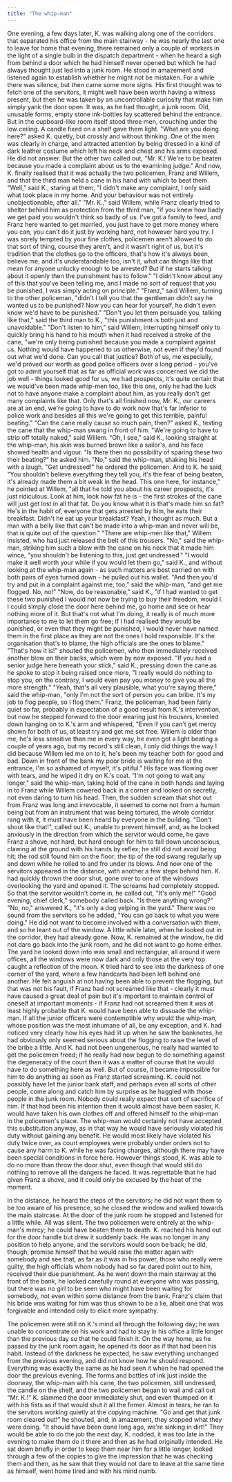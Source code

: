 ```yaml
---
title: "The whip-man"
---
```


   One evening, a few days later, K. was walking along one of the
corridors that separated his office from the main stairway - he was
nearly the last one to leave for home that evening, there remained only
a couple of workers in the light of a single bulb in the dispatch
department - when he heard a sigh from behind a door which he had
himself never opened but which he had always thought just led into a
junk room.  He stood in amazement and listened again to establish
whether he might not be mistaken.  For a while there was silence, but
then came some more sighs.  His first thought was to fetch one of the
servitors, it might well have been worth having a witness present, but
then he was taken by an uncontrollable curiosity that make him simply
yank the door open.  It was, as he had thought, a junk room.  Old,
unusable forms, empty stone ink-bottles lay scattered behind the
entrance.  But in the cupboard-like room itself stood three men,
crouching under the low ceiling.  A candle fixed on a shelf gave them
light.  "What are you doing here?" asked K. quietly, but crossly and
without thinking.  One of the men was clearly in charge, and attracted
attention by being dressed in a kind of dark leather costume which left
his neck and chest and his arms exposed.  He did not answer.  But the
other two called out, "Mr. K.!  We're to be beaten because you made a
complaint about us to the examining judge."  And now, K. finally
realised that it was actually the two policemen, Franz and Willem, and
that the third man held a cane in his hand with which to beat them.
"Well," said K., staring at them, "I didn't make any complaint, I only
said what took place in my home.  And your behaviour was not entirely
unobjectionable, after all."  "Mr. K.," said Willem, while Franz clearly
tried to shelter behind him as protection from the third man, "if you
knew how badly we get paid you wouldn't think so badly of us.  I've got
a family to feed, and Franz here wanted to get married, you just have to
get more money where you can, you can't do it just by working hard, not
however hard you try.  I was sorely tempted by your fine clothes,
policemen aren't allowed to do that sort of thing, course they aren't,
and it wasn't right of us, but it's tradition that the clothes go to the
officers, that's how it's always been, believe me; and it's
understandable too, isn't it, what can things like that mean for anyone
unlucky enough to be arrested?  But if he starts talking about it openly
then the punishment has to follow."  "I didn't know about any of this
that you've been telling me, and I made no sort of request that you be
punished, I was simply acting on principle."  "Franz," said Willem,
turning to the other policeman, "didn't I tell you that the gentleman
didn't say he wanted us to be punished?  Now you can hear for yourself,
he didn't even know we'd have to be punished."  "Don't you let them
persuade you, talking like that," said the third man to K., "this
punishment is both just and unavoidable."  "Don't listen to him," said
Willem, interrupting himself only to quickly bring his hand to his mouth
when it had received a stroke of the cane, "we're only being punished
because you made a complaint against us.  Nothing would have happened to
us otherwise, not even if they'd found out what we'd done.  Can you call
that justice?  Both of us, me especially, we'd proved our worth as good
police officers over a long period - you've got to admit yourself that
as far as official work was concerned we did the job well - things
looked good for us, we had prospects, it's quite certain that we
would've been made whip-men too, like this one, only he had the luck not
to have anyone make a complaint about him, as you really don't get many
complaints like that.  Only that's all finished now, Mr. K., our careers
are at an end, we're going to have to do work now that's far inferior to
police work and besides all this we're going to get this terrible,
painful beating."  "Can the cane really cause so much pain, then?" asked
K., testing the cane that the whip-man swang in front of him.  "We're
going to have to strip off totally naked," said Willem.  "Oh, I see,"
said K., looking straight at the whip-man, his skin was burned brown
like a sailor's, and his face showed health and vigour.  "Is there
then no possibility of sparing these two their beating?" he asked him.
"No," said the whip-man, shaking his head with a laugh.  "Get
undressed!" he ordered the policemen.  And to K. he said, "You shouldn't
believe everything they tell you, it's the fear of being beaten, it's
already made them a bit weak in the head.  This one here, for instance,"
he pointed at Willem, "all that he told you about his career prospects,
it's just ridiculous.  Look at him, look how fat he is - the first
strokes of the cane will just get lost in all that fat.   Do you know
what it is that's made him so fat?  He's in the habit of, everyone that
gets arrested by him, he eats their breakfast.  Didn't he eat up your
breakfast?  Yeah, I thought as much.  But a man with a belly like that
can't be made into a whip-man and never will be, that is quite out of
the question."  "There are whip-men like that," Willem insisted, who had
just released the belt of this trousers.  "No," said the whip-man,
striking him such a blow with the cane on his neck that it made him
wince, "you shouldn't be listening to this, just get undressed."  "I
would make it well worth your while if you would let them go," said K.,
and without looking at the whip-man again - as such matters are best
carried on with both pairs of eyes turned down - he pulled out his
wallet.  "And then you'd try and put in a complaint against me, too,"
said the whip-man, "and get me flogged.  No, no!"  "Now, do be
reasonable," said K., "if I had wanted to get these two punished I would
not now be trying to buy their freedom, would I.  I could simply close
the door here behind me, go home and see or hear nothing more of it.
But that's not what I'm doing, it really is of much more importance to
me to let them go free; if I had realised they would be punished, or
even that they might be punished, I would never have named them in the
first place as they are not the ones I hold responsible.  It's the
organisation that's to blame, the high officials are the ones to blame."
"That's how it is!" shouted the policemen, who then immediately received
another blow on their backs, which were by now exposed.  "If you had a
senior judge here beneath your stick," said K., pressing down the cane
as he spoke to stop it being raised once more, "I really would do
nothing to stop you, on the contrary, I would even pay you money to give
you all the more strength."  "Yeah, that's all very plausible, what
you're saying there," said the whip-man, "only I'm not the sort of
person you can bribe.  It's my job to flog people, so I flog them."
Franz, the policeman, had been fairly quiet so far, probably in
expectation of a good result from K.'s intervention, but now he stepped
forward to the door wearing just his trousers, kneeled down hanging on
to K.'s arm and whispered, "Even if you can't get mercy shown for both
of us, at least try and get me set free.  Willem is older than me, he's
less sensitive than me in every way, he even got a light beating a
couple of years ago, but my record's still clean, I only did things the
way I did because Willem led me on to it, he's been my teacher both for
good and bad.  Down in front of the bank my poor bride is waiting for me
at the entrance, I'm so ashamed of myself, it's pitiful."  His face was
flowing over with tears, and he wiped it dry on K.'s coat.  "I'm not
going to wait any longer," said the whip-man, taking hold of the cane in
both hands and laying in to Franz while Willem cowered back in a corner
and looked on secretly, not even daring to turn his head.  Then, the
sudden scream that shot out from Franz was long and irrevocable, it
seemed to come not from a human being but from an instrument that was
being tortured, the whole corridor rang with it, it must have been heard
by everyone in the building.  "Don't shout like that!", called out K.,
unable to prevent himself, and, as he looked anxiously in the direction
from which the servitor would come, he gave Franz a shove, not hard, but
hard enough for him to fall down unconscious, clawing at the ground with
his hands by reflex; he still did not avoid being hit; the rod still
found him on the floor; the tip of the rod swang regularly up and down
while he rolled to and fro under its blows.  And now one of the
servitors appeared in the distance, with another a few steps behind him.
K. had quickly thrown the door shut, gone over to one of the windows
overlooking the yard and opened it.  The screams had completely stopped.
So that the servitor wouldn't come in, he called out, "It's only me!"
"Good evening, chief clerk," somebody called back.  "Is there anything
wrong?"  "No, no," answered K., "it's only a dog yelping in the yard."
There was no sound from the servitors so he added, "You can go back to
what you were doing."  He did not want to become involved with a
conversation with them, and so he leant out of the window.  A little
while later, when he looked out in the corridor, they had already gone.
Now, K. remained at the window, he did not dare go back into the junk
room, and he did not want to go home either.  The yard he looked down
into was small and rectangular, all around it were offices, all the
windows were now dark and only those at the very top caught a reflection
of the moon.  K tried hard to see into the darkness of one corner of the
yard, where a few handcarts had been left behind one another. He felt
anguish at not having been able to prevent the flogging, but that was
not his fault, if Franz had not screamed like that - clearly it must
have caused a great deal of pain but it's important to maintain control
of oneself at important moments - if Franz had not screamed then it was
at least highly probable that K. would have been able to dissuade the
whip-man.  If all the junior officers were contemptible why would the
whip-man, whose position was the most inhumane of all, be any exception,
and K. had noticed very clearly how his eyes had lit up when he saw the
banknotes, he had obviously only seemed serious about the flogging to
raise the level of the bribe a little. And K. had not been ungenerous,
he really had wanted to get the policemen freed; if he really had now
begun to do something against  the degeneracy of the court then it was a
matter of course that he would have to do something here as well.  But
of course, it became impossible for him to do anything as soon as Franz
started screaming.  K. could not possibly have let the junior bank
staff, and perhaps even all sorts of other people, come along and catch
him by surprise as he haggled with those people in the junk room.
Nobody could really expect that sort of sacrifice of him.  If that had
been his intention then it would almost have been easier, K. would have
taken his own clothes off and offered himself to the whip-man in the
policemen's place.  The whip-man would certainly not have accepted this
substitution anyway, as in that way he would have seriously violated his
duty without gaining any benefit.  He would most likely have violated
his duty twice over, as court employees were probably under orders not
to cause any harm to K. while he was facing charges, although there may
have been special conditions in force here.  However things stood, K.
was able to do no more than throw the door shut, even though that would
still do nothing to remove all the dangers he faced.  It was regrettable
that he had given Franz a shove, and it could only be excused by the
heat of the moment.

   In the distance, he heard the steps of the servitors; he did not
want them to be too aware of his presence, so he closed the window and
walked towards the main staircase.  At the door of the junk room he
stopped and listened for a little while.  All was silent.  The two
policemen were entirely at the whip-man's mercy; he could have beaten
them to death.  K. reached his hand out for the door handle but drew it
suddenly back.  He was no longer in any position to help anyone, and the
servitors would soon be back;  he did, though, promise himself that he
would raise the matter again with somebody and see that, as far as it
was in his power, those who really were guilty, the high officials whom
nobody had so far dared point out to him, received their due punishment.
As he went down the main stairway at the front of the bank,  he looked
carefully round at everyone who was passing, but there was no girl to be
seen who might have been waiting for somebody, not even within some
distance from the bank.  Franz's claim that his bride was waiting for
him was thus shown to be a lie, albeit one that was forgivable and
intended only to elicit more sympathy.

   The policemen were still on K.'s mind all through the following
day; he was unable to concentrate on his work and had to stay in his
office a little longer than the previous day so that he could finish it.
On the way home, as he passed by the junk room again, he opened its door
as if that had been his habit.  Instead of the darkness he expected, he
saw everything unchanged from the previous evening, and did not know how
he should respond.  Everything was exactly the same as he had seen it
when he had opened the door the previous evening.   The forms and
bottles of ink just inside the doorway, the whip-man with his cane, the
two policemen, still undressed, the candle on the shelf, and the two
policemen began to wail and call out "Mr. K.!"  K. slammed the door
immediately shut, and even thumped on it with his fists as if that would
shut it all the firmer.  Almost in tears, he ran to the servitors
working quietly at the copying machine.  "Go and get that junk room
cleared out!" he shouted, and, in amazement, they stopped what they were
doing. "It should have been done long ago, we're sinking in dirt!"  They
would be able to do the job the next day, K. nodded, it was too late in
the evening to make them do it there and then as he had originally
intended.  He sat down briefly in order to keep them near him for a
little longer, looked through a few of the copies to give the impression
that he was checking them and then, as he saw that they would not dare
to leave at the same time as himself, went home tired and with his mind
numb.
